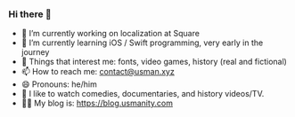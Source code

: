 ### Hi there 🌻

- 🔭 I’m currently working on localization at Square
- 🌱 I’m currently learning iOS / Swift programming, very early in the journey
- 💬 Things that interest me: fonts, video games, history (real and fictional)
- 📫 How to reach me: contact@usman.xyz
- 😄 Pronouns: he/him
- 🎥 I like to watch comedies, documentaries, and history videos/TV.
- ✍🏽 My blog is: https://blog.usmanity.com

<!--
**usmanity/usmanity** is a ✨ _special_ ✨ repository because its `README.md` (this file) appears on your GitHub profile.

Here are some ideas to get you started:
- ⚡ Fun fact: 
-->
